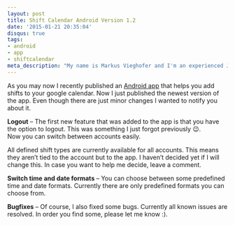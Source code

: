 ```yaml
---
layout: post
title: Shift Calendar Android Version 1.2
date: '2015-01-21 20:35:04'
disqus: true
tags:
- android
- app
- shiftcalendar
meta_description: "My name is Markus Vieghofer and I'm an experienced Java developer located in Austria. I write about Java, Android and other technology stuff."
---
```



As you may now I recently published an [Android app](https://play.google.com/store/apps/details?id=net.devcouch.shiftcalendar "ShiftCalendar Android app") that helps you add shifts to your google calendar. Now I just published the newest version of the app. Even though there are just minor changes I wanted to notify you about it.

**Logout** – The first new feature that was added to the app is that you have the option to logout. This was something I just forgot previously :wink:. Now you can switch between accounts easily.

All defined shift types are currently available for all accounts. This means they aren’t tied to the account but to the app. I haven’t decided yet if I will change this. In case you want to help me decide, leave a comment.

**Switch time and date formats** – You can choose between some predefined time and date formats. Currently there are only predefined formats you can choose from.

**Bugfixes** – Of course, I also fixed some bugs. Currently all known issues are resolved. In order you find some, please let me know :).
